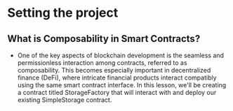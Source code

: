 # Setting the project

## What is Composability in Smart Contracts?
- One of the key aspects of blockchain development is the seamless and permissionless interaction among contracts, referred to as composability. This becomes especially important in decentralized finance (DeFi), where intricate financial products interact compatibly using the same smart contract interface.
In this lesson, we'll be creating a contract titled StorageFactory that will interact with and deploy our existing SimpleStorage contract.

## 
